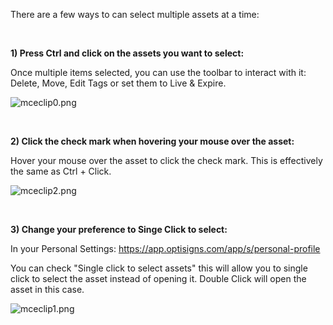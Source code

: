 <p>There are a few ways to can select multiple assets at a time:</p>
<p> </p>
<p><strong>1) Press Ctrl and click on the assets you want to select:</strong></p>
<p>Once multiple items selected, you can use the toolbar to interact with it: Delete, Move, Edit Tags or set them to Live &amp; Expire.</p>
<p><img src="https://support.optisigns.com/hc/article_attachments/1500008222001" alt="mceclip0.png"></p>
<p> </p>
<p><strong>2) Click the check mark when hovering your mouse over the asset:</strong></p>
<p>Hover your mouse over the asset to click the check mark. This is effectively the same as Ctrl + Click.</p>
<p><img src="https://support.optisigns.com/hc/article_attachments/1500008222141" alt="mceclip2.png"></p>
<p> </p>
<p><strong>3) Change your preference to Singe Click to select:</strong></p>
<p>In your Personal Settings: <a href="https://app.optisigns.com/app/s/personal-profile">https://app.optisigns.com/app/s/personal-profile</a></p>
<p>You can check "Single click to select assets" this will allow you to single click to select the asset instead of opening it. Double Click will open the asset in this case.</p>
<p><img src="https://support.optisigns.com/hc/article_attachments/1500008041902" alt="mceclip1.png"></p>